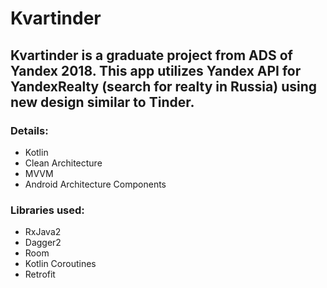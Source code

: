 # Kvartinder

## Kvartinder is a graduate project from ADS of Yandex 2018. This app utilizes Yandex API for YandexRealty (search for realty in Russia) using new design similar to Tinder. 

### Details:
  - Kotlin
  - Clean Architecture
  - MVVM
  - Android Architecture Components

### Libraries used:
  - RxJava2
  - Dagger2
  - Room
  - Kotlin Coroutines
  - Retrofit
